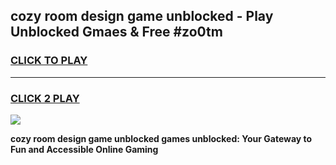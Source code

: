 
## cozy room design game unblocked - Play Unblocked Gmaes & Free #zo0tm
<h3>
<a href="https://news.freeplayer.one?title=cozy_room_design_game_unblocked&ref=03M">CLICK TO PLAY</a></h3>
<hr>

<h3>
<a href="https://news.freeplayer.one?title=cozy_room_design_game_unblocked&ref=03M">CLICK 2 PLAY</a>
  
</h3>

<a href="https://news.freeplayer.one?title=cozy_room_design_game_unblocked&ref=03M"><img src="https://clearcache.store/games.png"></a>


**cozy room design game unblocked games unblocked: Your Gateway to Fun and Accessible Online Gaming**

